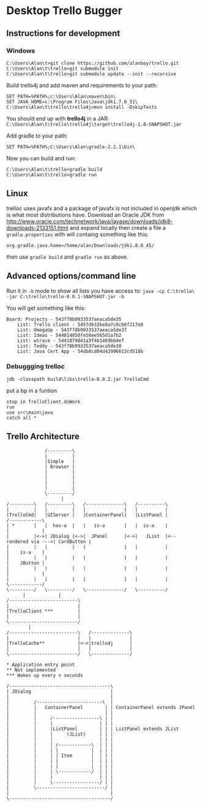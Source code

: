 Desktop Trello Bugger
==================

## Instructions for development ##

### Windows ###

    C:\Users\Alan\t>git clone https://github.com/alanboy/trello.git
    C:\Users\Alan\t\trello>git submodule init
    C:\Users\Alan\t\trello>git submodule update --init --recursive

Build trello4j and add maven and requirements to your path:

    SET PATH=%PATH%;c:\Users\Alan\maven\bin\
    SET JAVA_HOME=c:\Program Files\Java\jdk1.7.0_51\
    C:\Users\Alan\t\trello\trello4j>mvn install -DskipTests

You should end up with **trello4j** in a JAR: `C:\Users\Alan\t\trello\trello4j\target\trello4j-1.0-SNAPSHOT.jar`

Add gradle to your path:

    SET PATH=%PATH%;C:\Users\Alan\gradle-2.2.1\bin\

Now you can build and run:

    C:\Users\Alan\t\trello>gradle build
    C:\Users\Alan\t\trello>gradle run

## Linux ##

trelloc uses javafx and a package of javafx is not included in openjdk which is what most distributions have. Download an Oracle JDK from http://www.oracle.com/technetwork/java/javase/downloads/jdk8-downloads-2133151.html and expand locally  then create a file a `gradle.properties` with will containg something like this:

    org.gradle.java.home=/home/alan/Downloads/jdk1.8.0_45/

then use `gradle build` and `gradle run` as above.

## Advanced options/command line ##

Run it in `-b` mode to show all lists you have access to: `java -cp C:\trello\ -jar C:\trello\trello-0.0.1-SNAPSHOT.jar -b`

You will get something like this:

    Board: Projects - 543f78b9933537aeaca5de35
        List: Trello client - 5457d632be8a7c0cb6f217e8
        List: OmegaUp - 543f78b9933537aeaca5de37
        List: Ideas - 544814850fe58ee565d1a7b2
        List: wtrace - 5441879841a3f4b1469bb4ef
        List: Teddy - 543f78b9933537aeaca5de38
        List: Java Cert App - 54db8cd04d42996613cd518b


### Debuggging trelloc ###

    jdb -classpath build\libs\trello-0.0.2.jar TrelloCmd

put a bp in a funtion

    stop in TrelloClient.doWork
    run
    use src\main\java
    catch all *

## Trello Architecture ##

                  /---------\
                  |         |
                  |Simple   |
                  | Browser |
                  |         |
                  |         |
                  |         |
                  |         |
                  \---------/
                        |
    /---------\   /---------\   /--------------\   /----------\
    |         |   |         |   |              |   |          |
    |TrelloCmd|   |UIServer |   |ContainerPanel|   |ListPanel |                     /------------\
    | *       |   |  has-a  |   |   is-a       |   |  is-a    |                     |            |
    |         |<->| JDialog |<->|  JPanel      |<->|   JList  |<-- rendered via --->| CardButton |
    |         |   |         |   |              |   |          |                     |    is-a    |
    |         |   |         |   |              |   |          |                     |    JButton |
    |         |   |         |   |              |   |          |                     |            |
    |         |   |         |   |              |   |          |                     \------------/
    \---------/   \---------/   \--------------/   \----------/
          |            |
    /-------------------------\
    |                         |
    |TrelloClient ***         |
    |                         |
    \-------------------------/
            |
    /-------------------------\   /--------------\
    |                         |   |              |
    |TrelloCache**            |<->|trello4j      |
    |                         |   |              |
    \-------------------------/   \--------------/

    * Application entry point
    ** Not implemented
    *** Wakes up every n seconds

    /-------------------------------------\
    | JDialog                             |
    |                                     |
    |         /------------------------\  |
    |         |   ContainerPanel        | | ContainerPanel extends JPanel
    |         |                         | |
    |         |     /-----------------\ | |
    |         |     |                 | | |
    |         |     |ListPanel        | | | ListPanel extends JList
    |         |     |     (JList)     | | |
    |         |     |                 | | |
    |         |     | /------------\  | | |
    |         |     | |            |  | | |
    |         |     | | Item       |  | | |
    |         |     | |            |  | | |
    |         |     | |            |  | | |
    |         |     | \------------/  | | |
    |         |     |                 | | |
    |         |     \-----------------/ | |
    |         \-------------------------/ |
    |                                     |
    \-------------------------------------/

